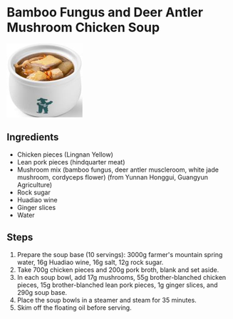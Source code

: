 # Bamboo Fungus and Deer Antler Mushroom Chicken Soup

![Bamboo Fungus and Deer Antler Mushroom Chicken Soup](/images/竹荪鹿茸菇鸡汤.png)

## Ingredients

- Chicken pieces (Lingnan Yellow)
- Lean pork pieces (hindquarter meat)
- Mushroom mix (bamboo fungus, deer antler muscleroom, white jade mushroom, cordyceps flower) (from Yunnan Honggui, Guangyun Agriculture)
- Rock sugar
- Huadiao wine
- Ginger slices
- Water

## Steps

1. Prepare the soup base (10 servings): 3000g farmer's mountain spring water, 16g Huadiao wine, 16g salt, 12g rock sugar.
2. Take 700g chicken pieces and 200g pork broth, blank and set aside.
3. In each soup bowl, add 17g mushrooms, 55g brother-blanched chicken pieces, 15g brother-blanched lean pork pieces, 1g ginger slices, and 290g soup base.
4. Place the soup bowls in a steamer and steam for 35 minutes.
5. Skim off the floating oil before serving.
